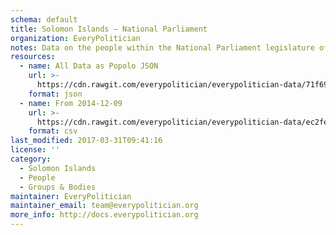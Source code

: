 ```yaml
---
schema: default
title: Solomon Islands — National Parliament
organization: EveryPolitician
notes: Data on the people within the National Parliament legislature of Solomon Islands.
resources:
  - name: All Data as Popolo JSON
    url: >-
      https://cdn.rawgit.com/everypolitician/everypolitician-data/71f6900e41b6bf217152fae5cf248a467873f7f5/data/Solomon_Islands/Parliament/ep-popolo-v1.0.json
    format: json
  - name: From 2014-12-09
    url: >-
      https://cdn.rawgit.com/everypolitician/everypolitician-data/ec2febe4ed50a39c72bdb6e2c1dc73602231e488/data/Solomon_Islands/Parliament/term-10.csv
    format: csv
last_modified: 2017-03-31T09:41:16
license: ''
category:
  - Solomon Islands
  - People
  - Groups & Bodies
maintainer: EveryPolitician
maintainer_email: team@everypolitician.org
more_info: http://docs.everypolitician.org
---
```

